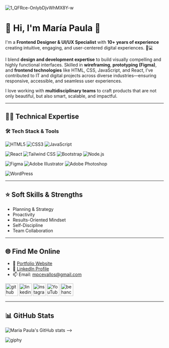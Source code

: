 ![1_QFRce-OnlybDjvWhMX8Y-w](https://user-images.githubusercontent.com/132369182/236986096-ef742ddd-722a-4a87-8af1-7350b206fa17.gif)

# 👋 Hi, I'm María Paula 🦄

I'm a **Frontend Designer & UI/UX Specialist** with **10+ years of experience** creating intuitive, engaging, and user-centered digital experiences. 📱💻

I blend **design and development expertise** to build visually compelling and highly functional interfaces. Skilled in **wireframing**, **prototyping (Figma)**, and **frontend technologies** like HTML, CSS, JavaScript, and React, I’ve contributed to IT and digital projects across diverse industries—ensuring responsive, accessible, and seamless user experiences.

I love working with **multidisciplinary teams** to craft products that are not only beautiful, but also smart, scalable, and impactful.

---

## 👩‍💻 Technical Expertise
### 🛠️ Tech Stack & Tools

<!-- Languages -->
![HTML5](https://img.shields.io/badge/HTML5-E34F26?style=for-the-badge&logo=html5&logoColor=white)
![CSS3](https://img.shields.io/badge/CSS3-1572B6?style=for-the-badge&logo=css3&logoColor=white)
![JavaScript](https://img.shields.io/badge/JavaScript-F7DF1E?style=for-the-badge&logo=javascript&logoColor=black)

<!-- Frameworks & Libraries -->
![React](https://img.shields.io/badge/React-20232A?style=for-the-badge&logo=react&logoColor=61DAFB)
![Tailwind CSS](https://img.shields.io/badge/Tailwind%20CSS-06B6D4?style=for-the-badge&logo=tailwindcss&logoColor=white)
![Bootstrap](https://img.shields.io/badge/Bootstrap-7952B3?style=for-the-badge&logo=bootstrap&logoColor=white)
![Node.js](https://img.shields.io/badge/Node.js-339933?style=for-the-badge&logo=nodedotjs&logoColor=white)

<!-- Design Tools -->
![Figma](https://img.shields.io/badge/Figma-F24E1E?style=for-the-badge&logo=figma&logoColor=white)
![Adobe Illustrator](https://img.shields.io/badge/Adobe%20Illustrator-FF9A00?style=for-the-badge&logo=adobeillustrator&logoColor=white)
![Adobe Photoshop](https://img.shields.io/badge/Adobe%20Photoshop-31A8FF?style=for-the-badge&logo=adobephotoshop&logoColor=white)

<!-- CMS -->
![WordPress](https://img.shields.io/badge/WordPress-21759B?style=for-the-badge&logo=wordpress&logoColor=white)

---

## ⭐️ Soft Skills & Strengths

- Planning & Strategy  
- Proactivity  
- Results-Oriented Mindset  
- Self-Discipline  
- Team Collaboration  

---

## 🌐 Find Me Online

- 🔗 [Portfolio Website](https://paudevportfolio.netlify.app/)  
- 💼 [LinkedIn Profile](https://ec.linkedin.com/in/mpcevallos/)  
- 📫 Email: [mpcevallos@gmail.com](mailto:mpcevallos@gmail.com)

[<img src='https://cdn.jsdelivr.net/npm/simple-icons@3.0.1/icons/github.svg' alt='github' height='40'>](https://github.com/mpcevallos/)  [<img src='https://cdn.jsdelivr.net/npm/simple-icons@3.0.1/icons/linkedin.svg' alt='linkedin' height='40'>](https://ec.linkedin.com/in/mpcevallos/)  [<img src='https://cdn.jsdelivr.net/npm/simple-icons@3.0.1/icons/instagram.svg' alt='instagram' height='40' >](https://www.instagram.com/mapaulacj/)  [<img src='https://cdn.jsdelivr.net/npm/simple-icons@3.0.1/icons/youtube.svg' alt='YouTube' height='40'>](https://www.youtube.com/mapaulac3)  [<img src='https://cdn.jsdelivr.net/npm/simple-icons@3.0.1/icons/behance.svg' alt='behance' height='40'>](https://www.behance.net/mpcevallos)  

---

## 📊 GitHub Stats

![Maria Paula's GitHub stats](https://github-readme-stats.vercel.app/api?username=mpcevallos&show_icons=true&theme=radical)
-->

![giphy](https://user-images.githubusercontent.com/132369182/236972200-922cc036-0f04-45eb-97dd-f2337d37a50b.gif)
